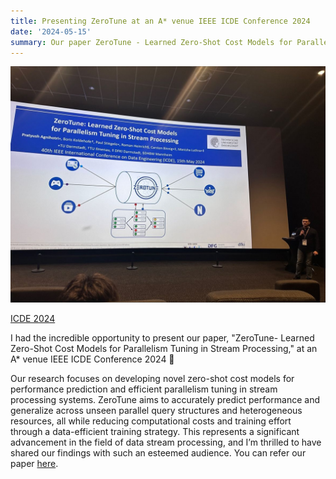 ```yaml
---
title: Presenting ZeroTune at an A* venue IEEE ICDE Conference 2024
date: '2024-05-15'
summary: Our paper ZeroTune - Learned Zero-Shot Cost Models for Parallelism Tuning in Stream Processing presentation
---
```


![png](ICDE_2024_ZeroTune_Presentation.jpeg)
    

[ICDE 2024](https://icde2024.github.io/)

I had the incredible opportunity to present our paper, "ZeroTune- Learned Zero-Shot Cost Models for Parallelism Tuning in Stream Processing," at an A* venue IEEE ICDE Conference 2024 🎉

Our research focuses on developing novel zero-shot cost models for performance prediction and efficient parallelism tuning in stream processing systems. ZeroTune aims to accurately predict performance and generalize across unseen parallel query structures and heterogeneous resources, all while reducing computational costs and training effort through a data-efficient training strategy. This represents a significant advancement in the field of data stream processing, and I’m thrilled to have shared our findings with such an esteemed audience. You can refer our paper [here](https://lnkd.in/eTjJHb_9).

